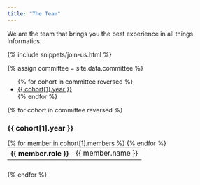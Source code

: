 ```yaml
---
title: "The Team"
---
```


We are the team that brings you the best experience in all things Informatics.

{% include snippets/join-us.html %}

{% assign committee = site.data.committee %}

<div class="row">
	<div class="col-md-4 push-md-8 col-sm-12">
		<ul id="cohorts" class="nav flex-column">
			{% for cohort in committee reversed %}
				<li class="nav-item">
					<a class="nav-link active" href="#cohort-{{ cohort[0] }}">{{ cohort[1].year }}</a>
				</li>
			{% endfor %}
		</ul>
	</div>
	<!-- -->
	<!-- -->
	<div class="col-md-8 pull-md-4 col-sm-12">
		{% for cohort in committee reversed %}
		<i id="cohort-{{ cohort[0] }}"></i>
		<div class="card" style="margin-bottom: 25px;">
			<h3 class="card-header text-center">{{ cohort[1].year }}</h3>
			<div class="card-block">
				<table class="table-sm" style="margin: 0 auto;">
					<tbody>
						{% for member in cohort[1].members %}
						<tr>
							<th scope="row">{{ member.role }}</th>
							<td>{{ member.name }}</td>
						</tr>
						{% endfor %}
					</tbody>
				</table>
			</div>
		</div>
		{% endfor %}
	</div>
</div>
